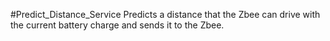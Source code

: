 #Predict_Distance_Service
Predicts a distance that the Zbee can drive with the current battery charge and sends it to the Zbee.